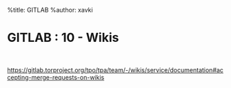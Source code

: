 %title: GITLAB
%author: xavki


# GITLAB : 10 - Wikis


<br>

https://gitlab.torproject.org/tpo/tpa/team/-/wikis/service/documentation#accepting-merge-requests-on-wikis
